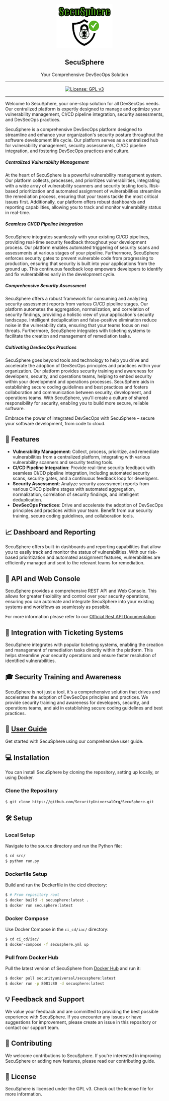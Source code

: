 <div align="center">
  <img alt="Secusphere Logo" src="user_guide/images/secusphere.png" height="140" />
  <h2 align="center">SecuSphere</h2>
  <p align="center">Your Comprehensive DevSecOps Solution</p>
</div>

---

<div align="center">



[![License: GPL v3](https://img.shields.io/badge/License-GPLv3-blue.svg)](https://www.gnu.org/licenses/gpl-3.0)


</div>

---

Welcome to SecuSphere, your one-stop solution for all DevSecOps needs. Our centralized platform is expertly designed to manage and optimize your vulnerability management, CI/CD pipeline integration, security assessments, and DevSecOps practices.


SecuSphere is a comprehensive DevSecOps platform designed to streamline and enhance your organization's security posture throughout the software development life cycle. Our platform serves as a centralized hub for vulnerability management, security assessments, CI/CD pipeline integration, and fostering DevSecOps practices and culture.

##### Centralized Vulnerability Management

At the heart of SecuSphere is a powerful vulnerability management system. Our platform collects, processes, and prioritizes vulnerabilities, integrating with a wide array of vulnerability scanners and security testing tools. Risk-based prioritization and automated assignment of vulnerabilities streamline the remediation process, ensuring that your teams tackle the most critical issues first. Additionally, our platform offers robust dashboards and reporting capabilities, allowing you to track and monitor vulnerability status in real-time.

##### Seamless CI/CD Pipeline Integration

SecuSphere integrates seamlessly with your existing CI/CD pipelines, providing real-time security feedback throughout your development process. Our platform enables automated triggering of security scans and assessments at various stages of your pipeline. Furthermore, SecuSphere enforces security gates to prevent vulnerable code from progressing to production, ensuring that security is built into your applications from the ground up. This continuous feedback loop empowers developers to identify and fix vulnerabilities early in the development cycle.

##### Comprehensive Security Assessment

SecuSphere offers a robust framework for consuming and analyzing security assessment reports from various CI/CD pipeline stages. Our platform automates the aggregation, normalization, and correlation of security findings, providing a holistic view of your application's security landscape. Intelligent deduplication and false-positive elimination reduce noise in the vulnerability data, ensuring that your teams focus on real threats. Furthermore, SecuSphere integrates with ticketing systems to facilitate the creation and management of remediation tasks.

##### Cultivating DevSecOps Practices

SecuSphere goes beyond tools and technology to help you drive and accelerate the adoption of DevSecOps principles and practices within your organization. Our platform provides security training and awareness for developers, security, and operations teams, helping to embed security within your development and operations processes. SecuSphere aids in establishing secure coding guidelines and best practices and fosters collaboration and communication between security, development, and operations teams. With SecuSphere, you'll create a culture of shared responsibility for security, enabling you to build more secure, reliable software.

Embrace the power of integrated DevSecOps with SecuSphere – secure your software development, from code to cloud.

## 🌟 Features

- **Vulnerability Management**: Collect, process, prioritize, and remediate vulnerabilities from a centralized platform, integrating with various vulnerability scanners and security testing tools.
- **CI/CD Pipeline Integration**: Provide real-time security feedback with seamless CI/CD pipeline integration, including automated security scans, security gates, and a continuous feedback loop for developers.
- **Security Assessment**: Analyze security assessment reports from various CI/CD pipeline stages with automated aggregation, normalization, correlation of security findings, and intelligent deduplication.
- **DevSecOps Practices**: Drive and accelerate the adoption of DevSecOps principles and practices within your team. Benefit from our security training, secure coding guidelines, and collaboration tools.

## 📈 Dashboard and Reporting

SecuSphere offers built-in dashboards and reporting capabilities that allow you to easily track and monitor the status of vulnerabilities. With our risk-based prioritization and automated assignment features, vulnerabilities are efficiently managed and sent to the relevant teams for remediation.

## 🔗 API and Web Console

SecuSphere provides a comprehensive REST API and Web Console. This allows for greater flexibility and control over your security operations, ensuring you can automate and integrate SecuSphere into your existing systems and workflows as seamlessly as possible.

For more information please refer to our [Official Rest API Documentation](https://www.securityuniversal.com/secusphere/api/documentation)

## 💼 Integration with Ticketing Systems

SecuSphere integrates with popular ticketing systems, enabling the creation and management of remediation tasks directly within the platform. This helps streamline your security operations and ensure faster resolution of identified vulnerabilities.

## 🎓 Security Training and Awareness

SecuSphere is not just a tool, it's a comprehensive solution that drives and accelerates the adoption of DevSecOps principles and practices. We provide security training and awareness for developers, security, and operations teams, and aid in establishing secure coding guidelines and best practices.

## 📘 [User Guide](user_guide/README.md)

Get started with SecuSphere using our comprehensive user guide.

## 💻 Installation

You can install SecuSphere by cloning the repository, setting up locally, or using Docker.

### Clone the Repository

```bash
$ git clone https://github.com/SecurityUniversalOrg/SecuSphere.git
```

## 🛠️ Setup

### Local Setup

Navigate to the source directory and run the Python file:

```bash
$ cd src/
$ python run.py
```

### Dockerfile Setup

Build and run the Dockerfile in the cicd directory:

```bash
$ # From repository root
$ docker build -t secusphere:latest .
$ docker run secusphere:latest
```

### Docker Compose

Use Docker Compose in the `ci_cd/iac/` directory:

```bash
$ cd ci_cd/iac/
$ docker-compose -f secusphere.yml up
```

### Pull from Docker Hub

Pull the latest version of SecuSphere from [Docker Hub](https://hub.docker.com/r/securityuniversal/secusphere) and run it:

```bash
$ docker pull securityuniversal/secusphere:latest
$ docker run -p 8081:80 -d secusphere:latest
```

## 💡 Feedback and Support

We value your feedback and are committed to providing the best possible experience with SecuSphere. If you encounter any issues or have suggestions for improvement, please create an issue in this repository or contact our support team.

## 🙌 Contributing

We welcome contributions to SecuSphere. If you're interested in improving SecuSphere or adding new features, please read our contributing guide.

## 📄 License

SecuSphere is licensed under the GPL v3. Check out the license file for more information.
